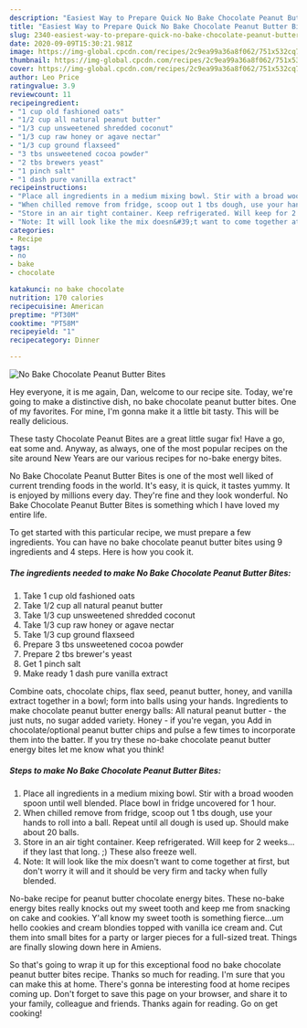 ```yaml
---
description: "Easiest Way to Prepare Quick No Bake Chocolate Peanut Butter Bites"
title: "Easiest Way to Prepare Quick No Bake Chocolate Peanut Butter Bites"
slug: 2340-easiest-way-to-prepare-quick-no-bake-chocolate-peanut-butter-bites
date: 2020-09-09T15:30:21.981Z
image: https://img-global.cpcdn.com/recipes/2c9ea99a36a8f062/751x532cq70/no-bake-chocolate-peanut-butter-bites-recipe-main-photo.jpg
thumbnail: https://img-global.cpcdn.com/recipes/2c9ea99a36a8f062/751x532cq70/no-bake-chocolate-peanut-butter-bites-recipe-main-photo.jpg
cover: https://img-global.cpcdn.com/recipes/2c9ea99a36a8f062/751x532cq70/no-bake-chocolate-peanut-butter-bites-recipe-main-photo.jpg
author: Leo Price
ratingvalue: 3.9
reviewcount: 11
recipeingredient:
- "1 cup old fashioned oats"
- "1/2 cup all natural peanut butter"
- "1/3 cup unsweetened shredded coconut"
- "1/3 cup raw honey or agave nectar"
- "1/3 cup ground flaxseed"
- "3 tbs unsweetened cocoa powder"
- "2 tbs brewers yeast"
- "1 pinch salt"
- "1 dash pure vanilla extract"
recipeinstructions:
- "Place all ingredients in a medium mixing bowl. Stir with a broad wooden spoon until well blended. Place bowl in fridge uncovered for 1 hour."
- "When chilled remove from fridge, scoop out 1 tbs dough, use your hands to roll into a ball. Repeat until all dough is used up. Should make about 20 balls."
- "Store in an air tight container. Keep refrigerated. Will keep for 2 weeks... if they last that long. ;) These also freeze well."
- "Note: It will look like the mix doesn&#39;t want to come together at first, but don&#39;t worry it will and it should be very firm and tacky when fully blended."
categories:
- Recipe
tags:
- no
- bake
- chocolate

katakunci: no bake chocolate 
nutrition: 170 calories
recipecuisine: American
preptime: "PT30M"
cooktime: "PT58M"
recipeyield: "1"
recipecategory: Dinner

---
```



![No Bake Chocolate Peanut Butter Bites](https://img-global.cpcdn.com/recipes/2c9ea99a36a8f062/751x532cq70/no-bake-chocolate-peanut-butter-bites-recipe-main-photo.jpg)

Hey everyone, it is me again, Dan, welcome to our recipe site. Today, we're going to make a distinctive dish, no bake chocolate peanut butter bites. One of my favorites. For mine, I'm gonna make it a little bit tasty. This will be really delicious.

These tasty Chocolate Peanut Bites are a great little sugar fix! Have a go, eat some and. Anyway, as always, one of the most popular recipes on the site around New Years are our various recipes for no-bake energy bites.

No Bake Chocolate Peanut Butter Bites is one of the most well liked of current trending foods in the world. It's easy, it is quick, it tastes yummy. It is enjoyed by millions every day. They're fine and they look wonderful. No Bake Chocolate Peanut Butter Bites is something which I have loved my entire life.


To get started with this particular recipe, we must prepare a few ingredients. You can have no bake chocolate peanut butter bites using 9 ingredients and 4 steps. Here is how you cook it.

<!--inarticleads1-->

##### The ingredients needed to make No Bake Chocolate Peanut Butter Bites:

1. Take 1 cup old fashioned oats
1. Take 1/2 cup all natural peanut butter
1. Take 1/3 cup unsweetened shredded coconut
1. Take 1/3 cup raw honey or agave nectar
1. Take 1/3 cup ground flaxseed
1. Prepare 3 tbs unsweetened cocoa powder
1. Prepare 2 tbs brewer&#39;s yeast
1. Get 1 pinch salt
1. Make ready 1 dash pure vanilla extract


Combine oats, chocolate chips, flax seed, peanut butter, honey, and vanilla extract together in a bowl; form into balls using your hands. Ingredients to make chocolate peanut butter energy balls: All natural peanut butter - the just nuts, no sugar added variety. Honey - if you&#39;re vegan, you Add in chocolate/optional peanut butter chips and pulse a few times to incorporate them into the batter. If you try these no-bake chocolate peanut butter energy bites let me know what you think! 

<!--inarticleads2-->

##### Steps to make No Bake Chocolate Peanut Butter Bites:

1. Place all ingredients in a medium mixing bowl. Stir with a broad wooden spoon until well blended. Place bowl in fridge uncovered for 1 hour.
1. When chilled remove from fridge, scoop out 1 tbs dough, use your hands to roll into a ball. Repeat until all dough is used up. Should make about 20 balls.
1. Store in an air tight container. Keep refrigerated. Will keep for 2 weeks... if they last that long. ;) These also freeze well.
1. Note: It will look like the mix doesn&#39;t want to come together at first, but don&#39;t worry it will and it should be very firm and tacky when fully blended.


No-bake recipe for peanut butter chocolate energy bites. These no-bake energy bites really knocks out my sweet tooth and keep me from snacking on cake and cookies. Y&#39;all know my sweet tooth is something fierce…um hello cookies and cream blondies topped with vanilla ice cream and. Cut them into small bites for a party or larger pieces for a full-sized treat. Things are finally slowing down here in Amiens. 

So that's going to wrap it up for this exceptional food no bake chocolate peanut butter bites recipe. Thanks so much for reading. I'm sure that you can make this at home. There's gonna be interesting food at home recipes coming up. Don't forget to save this page on your browser, and share it to your family, colleague and friends. Thanks again for reading. Go on get cooking!
